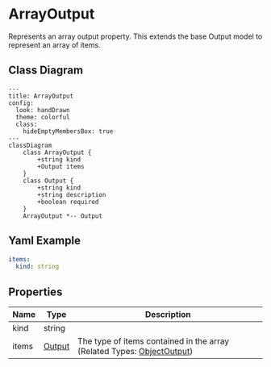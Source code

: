 # ArrayOutput

Represents an array output property.
This extends the base Output model to represent an array of items.

## Class Diagram

```mermaid
---
title: ArrayOutput
config:
  look: handDrawn
  theme: colorful
  class:
    hideEmptyMembersBox: true
---
classDiagram
    class ArrayOutput {
        +string kind
        +Output items
    }
    class Output {
        +string kind
        +string description
        +boolean required
    }
    ArrayOutput *-- Output
```



## Yaml Example

```yaml
items:
  kind: string

```




## Properties

| Name | Type | Description |
| ---- | ---- | ----------- |
| kind | string |   |
| items | [Output](Output.md) | The type of items contained in the array (Related Types: [ObjectOutput](ObjectOutput.md)) |



